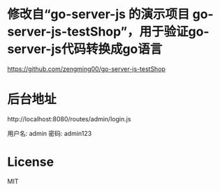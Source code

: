 # 修改自“go-server-js 的演示项目 go-server-js-testShop”，用于验证go-server-js代码转换成go语言

https://github.com/zengming00/go-server-js-testShop

# 后台地址

http://localhost:8080/routes/admin/login.js

用户名: admin 密码: admin123

# License
MIT

